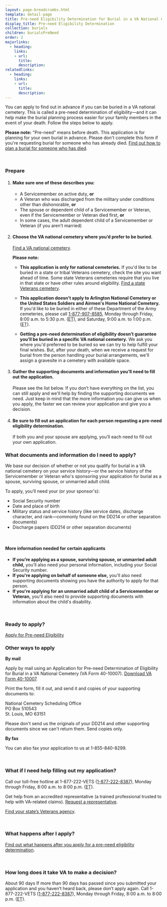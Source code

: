 ```yaml
---
layout: page-breadcrumbs.html
template: detail-page
title: Pre-need Eligibility Determination for Burial in a VA National Cemetery
display_title: Pre-need Eligibility Determination
collection: burials
children: burialsPreNeed
order: 2
majorlinks:
  - heading:
    links:
    - url:
      title:
      description:
relatedlinks:
  - heading:
    links:
    - url:
      title:
      description:
---
```


<div class="va-introtext">

You can apply to find out in advance if you can be buried in a VA national cemetery. This is called a pre-need determination of eligibility—and it can help make the burial planning process easier for your family members in the event of your death. Follow the steps below to apply.

</div>

**Please note:** "Pre-need" means before death. This application is for planning for your own burial in advance. Please don't complete this form if you're requesting burial for someone who has already died. [Find out how to plan a burial for someone who has died](/burials-and-memorials/burial-planning/).

<br>

### Prepare

<ol class="process">
<li class="process-step list-one">

#### Make sure one of these describes you:
- A Servicemember on active duty, **or**
- A Veteran who was discharged from the military under conditions other than dishonorable, **or**
- The spouse or dependent child of a Servicemember or Veteran, even if the Servicemember or Veteran died first, **or**
- In some cases, the adult dependent child of a Servicemember or Veteran (if you aren’t married)

</li>

<li class="process-step list-two">

#### Choose the VA national cemetery where you’d prefer to be buried. <br>
[Find a VA national cemetery](/facilities/).

**Please note:**

- **This application is only for national cemeteries.** If you'd like to be buried in a state or tribal Veterans cemetery, check the site you want ahead of time. Some state Veterans cemeteries require that you live in that state or have other rules around eligibility. [Find a state Veterans cemetery](https://www.cem.va.gov/cem/cems/listcem.asp).

- **This application doesn’t apply to Arlington National Cemetery or the United States Soldiers and Airmen's Home National Cemetery.** If you'd like to be buried in either of these Department of the Army cemeteries, please call <a href="tel:+18779078585">1-877-907-8585</a>, Monday through Friday, 8:00 a.m. to 5:30 p.m. (<abbr title="eastern time">ET</abbr>), and Saturday, 9:00 a.m. to 1:00 p.m. (<abbr title="eastern time">ET</abbr>).

- **Getting a pre-need determination of eligibility doesn’t guarantee you’ll be buried in a specific VA national cemetery.** We ask you where you'd preferred to be buried so we can try to help fulfill your final wishes. But, after your death, when we receive a request for burial from the person handling your burial arrangements, we'll assign a gravesite in a cemetery with available space.

</li>

<li class="process-step list-three">

#### Gather the supporting documents and information you’ll need to fill out the application.

Please see the list below. If you don’t have everything on the list, you can still apply and we'll help by finding the supporting documents we need. Just keep in mind that the more information you can give us when you apply, the faster we can review your application and give you a decision.

</li>

<li class="process-step list-four">

#### Be sure to fill out an application for each person requesting a pre-need eligibility determination.

If both you and your spouse are applying, you’ll each need to fill out your own application.

</li>
</ol>

<div class="feature" markdown=“1”>

### What documents and information do I need to apply?

We base our decision of whether or not you qualify for burial in a VA national cemetery on your service history—or the service history of the Servicemember or Veteran who's sponsoring your application for burial as a spouse, surviving spouse, or unmarried adult child.

To apply, you’ll need your (or your sponsor's):

- Social Security number
- Date and place of birth
- Military status and service history (like service dates, discharge character, and rank—commonly found on the DD214 or other separation documents)
- Discharge papers (DD214 or other separation documents)

<br>

#### More information needed for certain applicants

- **If you’re applying as a spouse, surviving spouse, or unmarried adult child,** you’ll also need your personal information, including your Social Security number.
- **If you're applying on behalf of someone else,** you'll also need supporting documents showing you have the authority to apply for that person.
- **If you're applying for an unmarried adult child of a Servicemember or Veteran,** you'll also need to provide supporting documents with information about the child's disability.

</div>

<div markdown="0"><br></div>

### Ready to apply?

<a class="usa-button-primary va-button-primary" href="/burials-and-memorials/pre-need/form-10007-apply-for-eligibility/">Apply for Pre-need Eligibility</a>

### Other ways to apply

**By mail**

Apply by mail using an Application for Pre-need Determination of Eligibility for Burial in a VA National Cemetery (VA Form 40-10007). [Download VA Form 40-10007](https://www.va.gov/vaforms/va/pdf/VA40-10007.pdf).

Print the form, fill it out, and send it and copies of your supporting documents to: 

<p class="va-address-block">
	    National Cemetery Scheduling Office<br>
	    PO Box 510543<br>
	    St. Louis, MO 63151<br>
</p>

Please don't send us the originals of your DD214 and other supporting documents since we can't return them. Send copies only.

**By fax** 

You can also fax your application to us at 1-855-840-8299.

<br>

### What if I need help filling out my application?

Call our toll-free hotline at 1-877-222-VETS (<a href="tel:+18772228387">1-877-222-8387</a>), Monday through Friday, 8:00 a.m. to 8:00 p.m. (<abbr title="eastern time">ET</abbr>).

Get help from an accredited representative (a trained professional trusted to help with VA-related claims). [Request a representative](https://www.ebenefits.va.gov/ebenefits/about/feature?feature=request-vso-representative).

[Find your state’s Veterans agency](https://www.va.gov/statedva.htm).

<br>

### What happens after I apply?

[Find out what happens after you apply for a pre-need eligibility determination](/burials-and-memorials/pre-need/after-you-apply/).

<br>

### How long does it take VA to make a decision?

<div class="card information" markdown="0">
<span class="number">About 90 days</span>
<span class="description">If more than 90 days has passed since you submitted your application and you haven’t heard back, please don’t apply again. Call 1-877-222-VETS (<a href="tel:+18772228387">1-877-222-8387</a>), Monday through Friday, 8:00 a.m. to 8:00 p.m. (<abbr title="eastern time">ET</abbr>).</span>
</div>

<div markdown="0"><br></div>
